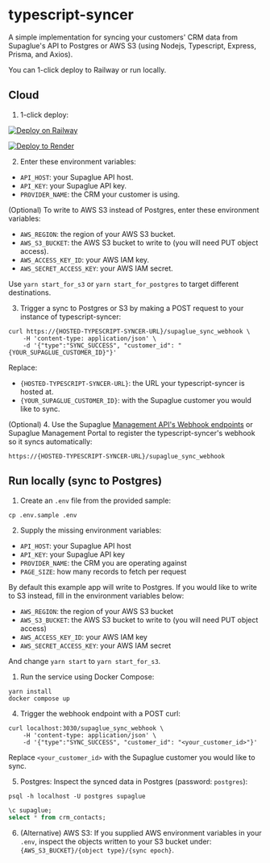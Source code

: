 # typescript-syncer

A simple implementation for syncing your customers' CRM data from Supaglue's API to Postgres or AWS S3 (using Nodejs, Typescript, Express, Prisma, and Axios).

You can 1-click deploy to Railway or run locally.

## Cloud

1. 1-click deploy:

[![Deploy on Railway](https://railway.app/button.svg)](https://railway.app/new/template/IH6VTn?referralCode=_jOnzI)

[![Deploy to Render](https://render.com/images/deploy-to-render-button.svg)](https://render.com/deploy?repo=https://github.com/supaglue-labs/typescript-syncer)

2. Enter these environment variables:
   
- `API_HOST`: your Supaglue API host.
- `API_KEY`: your Supaglue API key.
- `PROVIDER_NAME`: the CRM your customer is using.

(Optional) To write to AWS S3 instead of Postgres, enter these environment variables:
- `AWS_REGION`: the region of your AWS S3 bucket.
- `AWS_S3_BUCKET`: the AWS S3 bucket to write to (you will need PUT object access).
- `AWS_ACCESS_KEY_ID`: your AWS IAM key.
- `AWS_SECRET_ACCESS_KEY`: your AWS IAM secret.

Use `yarn start_for_s3` or `yarn start_for_postgres` to target different destinations.

3. Trigger a sync to Postgres or S3 by making a POST request to your instance of typescript-syncer:

```shell
curl https://{HOSTED-TYPESCRIPT-SYNCER-URL}/supaglue_sync_webhook \ 
    -H 'content-type: application/json' \ 
    -d '{"type":"SYNC_SUCCESS", "customer_id": "{YOUR_SUPAGLUE_CUSTOMER_ID}"}'
```

Replace:

- `{HOSTED-TYPESCRIPT-SYNCER-URL}`: the URL your typescript-syncer is hosted at.
- `{YOUR_SUPAGLUE_CUSTOMER_ID}`: with the Supaglue customer you would like to sync.

(Optional) 4. Use the Supaglue [Management API's Webhook endpoints](https://docs.supaglue.com/api/mgmt#tag/Webhook/operation/createWebhook) or Supaglue Management Portal to register the typescript-syncer's webhook so it syncs automatically:

`https://{HOSTED-TYPESCRIPT-SYNCER-URL}/supaglue_sync_webhook`

## Run locally (sync to Postgres)

1. Create an `.env` file from the provided sample:

```shell
cp .env.sample .env
```

2. Supply the missing environment variables:

- `API_HOST`: your Supaglue API host
- `API_KEY`: your Supaglue API key
- `PROVIDER_NAME`: the CRM you are operating against
- `PAGE_SIZE`: how many records to fetch per request 

By default this example app will write to Postgres. If you would like to write to S3 instead, fill in the environment variables below:

- `AWS_REGION`: the region of your AWS S3 bucket
- `AWS_S3_BUCKET`: the AWS S3 bucket to write to (you will need PUT object access)
- `AWS_ACCESS_KEY_ID`: your AWS IAM key
- `AWS_SECRET_ACCESS_KEY`: your AWS IAM secret

And change `yarn start` to `yarn start_for_s3`.

1. Run the service using Docker Compose:

```shell
yarn install
docker compose up
```

4. Trigger the webhook endpoint with a POST curl:

```shell
curl localhost:3030/supaglue_sync_webhook \ 
    -H 'content-type: application/json' \ 
    -d '{"type":"SYNC_SUCCESS", "customer_id": "<your_customer_id>"}'
```

Replace `<your_customer_id>` with the Supaglue customer you would like to sync.

5. Postgres: Inspect the synced data in Postgres (password: `postgres`):

```shell
psql -h localhost -U postgres supaglue
```

```sql
\c supaglue;
select * from crm_contacts;
```

6. (Alternative) AWS S3: If you supplied AWS environment variables in your `.env`, inspect the objects written to your S3 bucket under: `{AWS_S3_BUCKET}/{object type}/{sync epoch}`.
